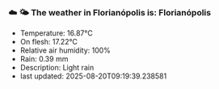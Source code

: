 ### ☁️ 🌤️  The weather in Florianópolis is: Florianópolis

- Temperature: 16.87°C
- On flesh: 17.22°C
- Relative air humidity: 100%
- Rain: 0.39 mm
- Description: Light rain
- last updated: 2025-08-20T09:19:39.238581
